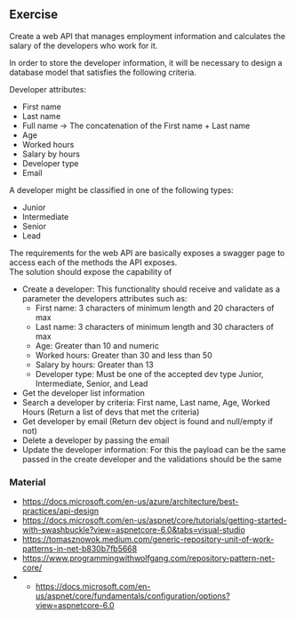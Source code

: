 ## Exercise
Create a web API that manages employment information and calculates the salary of the developers who work for it. 
 
In order to store the developer information, it will be necessary to design a database model that satisfies the following criteria.
 
Developer attributes: 
- First name 
- Last name 
- Full name -> The concatenation of the First name + Last name 
- Age 
- Worked hours 
- Salary by hours 
- Developer type 
- Email 

A developer might be classified in one of the following types: 
- Junior 
- Intermediate 
- Senior 
- Lead 

The requirements for the web API are basically exposes a swagger page to access each of the methods the API exposes.<br>
The solution should expose the capability of
- Create a developer:  This functionality should receive and validate as a parameter the developers attributes such as: 
    - First name: 3 characters of minimum length and 20 characters of max 
    - Last name: 3 characters of minimum length and 30 characters of max 
    - Age: Greater than 10 and numeric 
    - Worked hours: Greater than 30 and less than 50 
    - Salary by hours: Greater than 13 
    - Developer type: Must be one of the accepted dev type Junior, Intermediate, Senior, and Lead 
- Get the developer list information 
- Search a developer by criteria: First name, Last name, Age, Worked Hours (Return a list of devs that met the criteria) 
- Get developer by email (Return dev object is found and null/empty if not) 
- Delete a developer by passing the email 
- Update the developer information: For this the payload can be the same passed in the create developer and the validations should be the same 

### Material
- https://docs.microsoft.com/en-us/azure/architecture/best-practices/api-design 
- https://docs.microsoft.com/en-us/aspnet/core/tutorials/getting-started-with-swashbuckle?view=aspnetcore-6.0&tabs=visual-studio 
- https://tomasznowok.medium.com/generic-repository-unit-of-work-patterns-in-net-b830b7fb5668 
- https://www.programmingwithwolfgang.com/repository-pattern-net-core/ 
- - https://docs.microsoft.com/en-us/aspnet/core/fundamentals/configuration/options?view=aspnetcore-6.0
